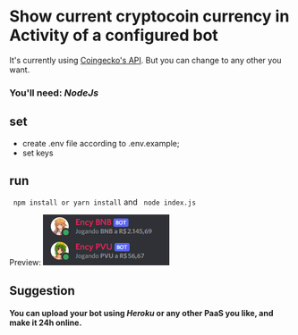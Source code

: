# Show current cryptocoin currency in Activity of a configured bot

It's currently using [Coingecko's API](https://www.coingecko.com/pt/api/documentation). But you can change to any other you want.

### You'll need: _NodeJs_

## set

- create .env file according to .env.example;
- set keys

## run

` npm install or yarn install`
and
` node index.js`

Preview:
![alt](preview.png)

## Suggestion

#### You can upload your bot using _Heroku_ or any other PaaS you like, and make it 24h online.
